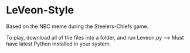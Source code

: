 # LeVeon-Style
Based on the NBC meme during the Steelers-Chiefs game.

To play, download all of the files into a folder, and run Leveon.py
--> Must have latest Python installed in your system.
